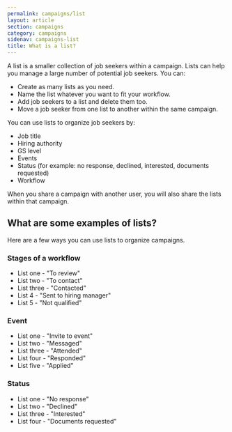 ```yaml
---
permalink: campaigns/list
layout: article
section: campaigns
category: campaigns
sidenav: campaigns-list
title: What is a list?
---
```


A list is a smaller collection of job seekers within a campaign. Lists can help you manage a large number of potential job seekers. You can:

* Create as many lists as you need.
* Name the list whatever you want to fit your workflow. 
* Add job seekers to a list and delete them too. 
* Move a job seeker from one list to another within the same campaign.

You can use lists to organize job seekers by:

* Job title
* Hiring authority
* GS level
* Events
* Status (for example: no response, declined, interested, documents requested)
* Workflow

When you share a campaign with another user, you will also share the lists within that campaign.

## What are some examples of lists?
Here are a few ways you can use lists to organize campaigns.

### Stages of a workflow

* List one - "To review"
* List two - "To contact"
* List three - "Contacted"
* List 4 - "Sent to hiring manager"
* List 5 - "Not qualified"

### Event

* List one - "Invite to event"
* List two - "Messaged"
* List three - "Attended"
* List four - "Responded"
* List five - "Applied"

### Status

* List one - "No response"
* List two - "Declined"
* List three - "Interested"
* List four - "Documents requested"



